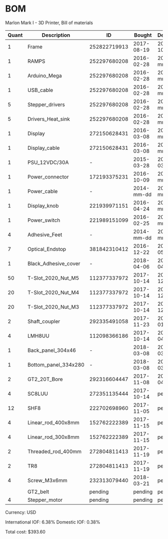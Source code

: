 # BOM
Marlon Mark I - 3D Printer, Bill of materials

| Quant | Description          | ID             | Bought     | Delivered  | Unit | Charge | Taxes |   Cost |
|-------|----------------------|----------------|------------|------------|------|--------|-------|--------|
|     1 | Frame                |   252822719913 | 2017-08-19 | 2017-10-11 | each |  99.00 | 69.07 | 168.07 |
|     1 | RAMPS                |   252297680208 | 2016-02-28 | 2016-mm-dd | each |  28.98 |  1.85 |  30.83 |
|     1 | Arduino_Mega         |   252297680208 | 2016-02-28 | 2016-mm-dd | each |   0.00 |  0.00 |   0.00 |
|     1 | USB_cable            |   252297680208 | 2016-02-28 | 2016-mm-dd | each |   0.00 |  0.00 |   0.00 |
|     5 | Stepper_drivers      |   252297680208 | 2016-02-28 | 2016-mm-dd | each |   0.00 |  0.00 |   0.00 |
|     5 | Drivers_Heat_sink    |   252297680208 | 2016-02-28 | 2016-mm-dd | each |   0.00 |  0.00 |   0.00 |
|     1 | Display              |   272150628431 | 2016-03-08 | 2016-mm-dd | each |   9.22 |  0.59 |   9.81 |
|     1 | Display_cable        |   272150628431 | 2016-03-08 | 2016-mm-dd | each |   0.00 |  0.00 |   0.00 |
|     1 | PSU_12VDC/30A        | -              | 2015-03-28 | 2015-03-28 | each |   0.00 |  0.00 |   0.00 |
|     1 | Power_connector      |   172193375231 | 2016-10-09 | 2016-mm-dd | each |   1.99 |  0.13 |   2.12 |
|     1 | Power_cable          | -              | 2014-mm-dd | 2014-mm-dd | each |   1.99 |  0.13 |   2.12 |
|     1 | Display_knob         |   221939971151 | 2016-04-24 | 2016-mm-dd | each |   1.29 |  0.07 |   1.36 |
|     1 | Power_switch         |   221989151099 | 2016-02-25 | 2016-mm-dd | each |   2.48 |  0.16 |   2.64 |
|     4 | Adhesive_Feet        | -              | 2014-mm-dd | 2014-mm-dd | each |   0.00 |  0.00 |   0.00 |
|     7 | Optical_Endstop      |   381842310412 | 2016-12-22 | 2017-05-18 | each |   5.62 |  0.36 |   5.98 |
|     1 | Black_Adhesive_cover | -              | 2018-04-06 | 2018-04-06 | m    |   2.14 |  0.00 |   2.14 |
|    50 | T-Slot_2020_Nut_M5   |   112377337972 | 2017-10-14 | 2017-12-dd | each |   8.54 |  0.53 |   9.07 |
|    20 | T-Slot_2020_Nut_M4   |   112377337972 | 2017-10-14 | 2017-12-dd | each |   5.22 |  0.32 |   5.54 |
|    20 | T-Slot_2020_Nut_M3   |   112377337972 | 2017-10-14 | 2017-12-dd | each |   5.22 |  0.32 |   5.54 |
|     2 | Shaft_coupler        |   292335491058 | 2017-11-23 | 2018-01-26 | each |   1.25 |  0.08 |   1.33 |
|     4 | LMH8UU               |   112098366186 | 2017-10-14 | 2018-04-03 | each |   5.58 |  0.36 |   5.94 |
|     1 | Back_panel_304x46    | -              | 2018-03-08 | 2018-03-08 | each |   0.00 |  0.00 |   0.00 |
|     1 | Bottom_panel_334x280 | -              | 2018-03-08 | 2018-03-08 | each |  52.00 |  0.00 |  52.00 |
|     2 | GT2_20T_Bore         |   292316604447 | 2017-11-08 | 2018-04-07 | each |   1.00 |  0.05 |   1.05 |
|     4 | SC8LUU               |   272351135444 | 2017-10-14 | pending    | each |  20.50 |  1.31 |  21.81 |
|    12 | SHF8                 |   222702698960 | 2017-11-05 | pending    | each |  17.76 |  1.12 |  18.88 |
|     4 | Linear_rod_400x8mm   |   152762222389 | 2017-11-15 | pending    | each |  18.88 |  1.19 |  20.07 |
|     4 | Linear_rod_300x8mm   |   152762222389 | 2017-11-15 | pending    | each |  13.58 |  0.87 |  14.45 |
|     2 | Threaded_rod_400mm   |   272804811413 | 2017-11-19 | pending    | each |  12.09 |  0.76 |  12.85 |
|     2 | TR8                  |   272804811413 | 2017-11-19 | pending    | each |   0.00 |  0.00 |   0.00 |
|     4 | Screw_M3x6mm         |   232313079440 | 2018-03-21 | pending    | each |        |       |        |
|       | GT2_belt             | pending        | pending    | pending    | cm   |        |       |        |
|     4 | Stepper_motor        | pending        | pending    | pending    | each |        |       |        |

Currency: USD

International IOF: 6.38%
Domestic IOF: 0.38%

Total cost: $393.60
